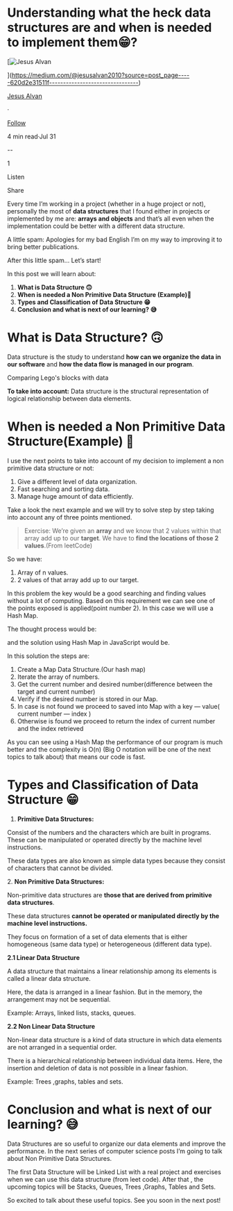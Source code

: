 **Understanding what the** heck **data structures** are **and when is needed to implement them😁?**
===================================================================================================

[![Jesus Alvan](https://miro.medium.com/v2/resize:fill:88:88/1*smwqbUAGctawfwPYskfG4A.jpeg)

](https://medium.com/@jesusalvan2010?source=post_page-----620d2e31511f--------------------------------)

[Jesus Alvan](https://medium.com/@jesusalvan2010?source=post_page-----620d2e31511f--------------------------------)

·

[Follow](https://medium.com/m/signin?actionUrl=https%3A%2F%2Fmedium.com%2F_%2Fsubscribe%2Fuser%2Fe426288ff5c8&operation=register&redirect=https%3A%2F%2Fmedium.com%2F%40jesusalvan2010%2Funderstanding-what-the-heck-data-structures-are-and-when-is-needed-to-implement-them-620d2e31511f&user=Jesus+Alvan&userId=e426288ff5c8&source=post_page-e426288ff5c8----620d2e31511f---------------------post_header-----------)

4 min read·Jul 31

\--

1

Listen

Share

Every time I’m working in a project (whether in a huge project or not), personally the most of **data structures** that I found either in projects or implemented by me are: **arrays and objects** and that’s all even when the implementation could be better with a different data structure.

A little spam: Apologies for my bad English I’m on my way to improving it to bring better publications.

After this little spam… Let’s start!

In this post we will learn about:

1.  **What is Data Structure 🙃**
2.  **When is needed a Non Primitive Data Structure (Example)🤔**
3.  **Types and Classification of Data Structure 😁**
4.  **Conclusion and what is next of our learning? 😅**

What is Data Structure? **🙃**
==============================

Data structure is the study to understand **how can we organize the data in our software** and **how the data flow is managed in our program**.

Comparing Lego's blocks with data

**To take into account:** Data structure is the structural representation of logical relationship between data elements.

**When is needed a Non Primitive Data Structure(Example) 🤔**
=============================================================

I use the next points to take into account of my decision to implement a non primitive data structure or not:

1.  Give a different level of data organization.
2.  Fast searching and sorting data.
3.  Manage huge amount of data efficiently.

Take a look the next example and we will try to solve step by step taking into account any of three points mentioned.

> Exercise: We’re given an **array** and we know that 2 values within that array add up to our **target**. We have to **find the locations of those 2 values**.(From leetCode)

So we have:

1.  Array of n values.
2.  2 values of that array add up to our target.

In this problem the key would be a good searching and finding values without a lot of computing. Based on this requirement we can see one of the points exposed is applied(point number 2). In this case we will use a Hash Map.

The thought process would be:

and the solution using Hash Map in JavaScript would be.

In this solution the steps are:

1.  Create a Map Data Structure.(Our hash map)
2.  Iterate the array of numbers.
3.  Get the current number and desired number(difference between the target and current number)
4.  Verify if the desired number is stored in our Map.
5.  In case is not found we proceed to saved into Map with a key — value( current number — index )
6.  Otherwise is found we proceed to return the index of current number and the index retrieved

As you can see using a Hash Map the performance of our program is much better and the complexity is O(n) (Big O notation will be one of the next topics to talk about) that means our code is fast.

**Types and Classification of Data Structure 😁**
=================================================

1.  **Primitive Data Structures:**

Consist of the numbers and the characters which are built in programs. These can be manipulated or operated directly by the machine level instructions.

These data types are also known as simple data types because they consist of characters that cannot be divided.

2\. **Non Primitive Data Structures:**

Non-primitive data structures are **those that are derived from primitive data structures**.

These data structures **cannot be operated or manipulated directly by the machine level instructions.**

They focus on formation of a set of data elements that is either homogeneous (same data type) or heterogeneous (different data type).

**2.1 Linear Data Structure**

A data structure that maintains a linear relationship among its elements is called a linear data structure.

Here, the data is arranged in a linear fashion. But in the memory, the  
arrangement may not be sequential.

Example: Arrays, linked lists, stacks, queues.

**2.2 Non Linear Data Structure**

Non-linear data structure is a kind of data structure in which data elements are not arranged in a sequential order.

There is a hierarchical relationship between individual data items. Here, the insertion and deletion of data is not possible in a linear fashion.

Example: Trees ,graphs, tables and sets.

**Conclusion and what is next of our learning? 😅**
===================================================

Data Structures are so useful to organize our data elements and improve the performance. In the next series of computer science posts I’m going to talk about Non Primitive Data Structures.

The first Data Structure will be Linked List with a real project and exercises when we can use this data structure (from leet code). After that , the upcoming topics will be Stacks, Queues, Trees ,Graphs, Tables and Sets.

So excited to talk about these useful topics. See you soon in the next post!